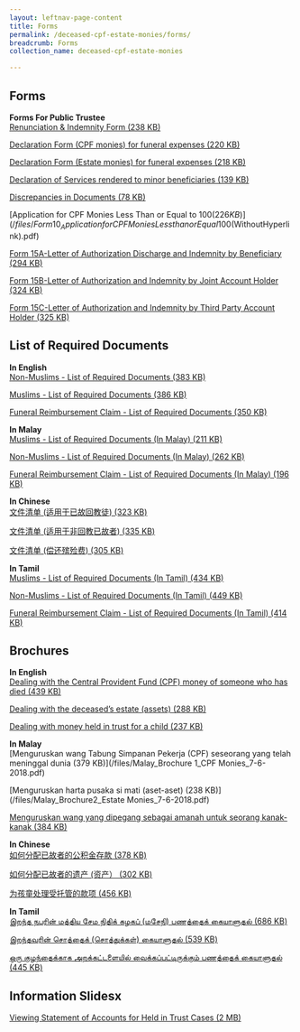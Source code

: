 ```yaml
---
layout: leftnav-page-content
title: Forms
permalink: /deceased-cpf-estate-monies/forms/
breadcrumb: Forms
collection_name: deceased-cpf-estate-monies

---
```


Forms
---

**Forms For Public Trustee**<br>
[Renunciation & Indemnity Form (238 KB)](/files/RenunciationandIndemnity(Form18).pdf)

[Declaration Form (CPF monies) for funeral expenses (220 KB)](/files/Form12_Declarationform(CPFMonies)forfuneralexpenses(WithHyperlink).pdf)

[Declaration Form (Estate monies) for funeral expenses (218 KB)](/files/Form13_Declarationform(EstateMonies)forfuneralexpenses(WithHyperlink).pdf)

[Declaration of Services rendered to minor beneficiaries (139 KB)](/files/Form17_DeclarationofServicesrenderedtoMinor(WithHyperlink).pdf)

[Discrepancies in Documents (78 KB)](/files/Form7_DiscrepanciesinDocuments(WithHyperlink).pdf)

[Application for CPF Monies Less Than or Equal to $100 (226 KB)](/files/Form10_ApplicationforCPFMoniesLessthanorEqual$100(WithoutHyperlink).pdf)

[Form 15A-Letter of Authorization Discharge and Indemnity by Beneficiary (294 KB)](/files/Form15A_LetterofAuthorizationDischargeandIndemnitybyBeneficiary(WithoutHyperlink)(ELCWL)-28-6-18(Cleaned).docx.pdf)

[Form 15B-Letter of Authorization and Indemnity by Joint Account Holder (324 KB)](/files/Form15B_LetterofAuthorizationDischargeandIndemnitybyJointAccountHolder(WithoutHyperlink)(ELCWL)-28-6-18(Cleaned).pdf)

[Form 15C-Letter of Authorization and Indemnity by Third Party Account Holder (325 KB)](/files/Form15C_LetterofAuthorizationDischargeandIndemnitybyThirdPartyAccountHolder(WithoutHyperlink)(ELCWL)-28-6-18(Cleaned).pdf)

List of Required Documents
---
**In English**<br>
[Non-Muslims - List of Required Documents (383 KB)](/files/AnnexB_Non-Muslims_ListofRequiredDocuments-19-12-18.pdf)

[Muslims - List of Required Documents (386 KB)](/files/AnnexA_Muslims_ListofRequiredDocuments-19-12-18.pdf)

[Funeral Reimbursement Claim - List of Required Documents (350 KB)](/files/AnnexC_FuneralClaim_ListofRequiredDocuments-19-12-18.pdf)

**In Malay**<br>
[Muslims - List of Required Documents (In Malay) (211 KB)](/files/Malay_AnnexA_Muslims_ListofRequiredDocuments_22Jun2018.pdf)

[Non-Muslims - List of Required Documents (In Malay) (262 KB)](/files/Malay_AnnexB_Non-Muslims_ListofRequiredDocuments_7Jun2018.pdf)

[Funeral Reimbursement Claim - List of Required Documents (In Malay) (196 KB)](/files/Malay_AnnexC_FuneralClaim_ListofRequiredDocuments_7-6-2018.pdf)

**In Chinese**<br>
[文件清单 (适用于已故回教徒) (323 KB)](/files/Chinese_AnnexA_Muslims_ListofRequiredDocuments_22Jun2018(Cleaned).pdf)

[文件清单 (适用于非回教已故者) (335 KB)](/files/Chinese_AnnexB_Non-Muslims_ListofRequiredDocuments_22Jun2018doc(Cleaned).pdf)

[文件清单 (偿还殡殓费) (305 KB)](/files/Chinese_AnnexC_FuneralClaim_ListofRequiredDocuments_7Jun2018.pdf)

**In Tamil**<br>
[Muslims - List of Required Documents (In Tamil) (434 KB)](/files/Tamil_AnnexA_Muslims_ListofRequiredDocuments_8Jun2018.pdf)

[Non-Muslims - List of Required Documents (In Tamil) (449 KB)](/files/Tamil_AnnexB_Non-Muslims_ListofRequiredDocuments_8Jun2018.pdf)

[Funeral Reimbursement Claim - List of Required Documents (In Tamil) (414 KB)](/files/Tamil_AnnexC_FuneralClaim_ListofRequiredDocuments_8Jun2018.pdf)

Brochures
---
**In English**<br>
[Dealing with the Central Provident Fund (CPF) money of someone who has died (439 KB)](/files/Brochure1_CPFMonies_6Jun2018.pdf)

[Dealing with the deceased’s estate (assets) (288 KB)](/files/Brochure2_EstateMonies_6Jun2018.pdf)

[Dealing with money held in trust for a child (237 KB)](/files/Brochure3_Held-in-TrustCases_28Jul2017.pdf)

**In Malay**<br>
[Menguruskan wang Tabung Simpanan Pekerja (CPF) seseorang yang telah meninggal dunia (379 KB)](/files/Malay_Brochure 1_CPF Monies_7-6-2018.pdf)

[Menguruskan harta pusaka si mati (aset-aset) (238 KB)](/files/Malay_Brochure2_Estate Monies_7-6-2018.pdf)

[Menguruskan wang yang dipegang sebagai amanah untuk seorang kanak-kanak (384 KB)](/files/Malay_Brochure3_Held-in-TrustCases_25Jul2017.pdf)

**In Chinese**<br>
[如何分配已故者的公积金存款 (378 KB)](/files/Chinese_Brochure1_CPFMonies_7Jun2018.pdf)

[如何分配已故者的遗产 (资产） (302 KB)](/files/Chinese_Brochure2_EstateMonies_7Jun2018.pdf)

[为孩童处理受托管的款项 (456 KB)](/files/Chinese_Brochure3_Held-in-TrustCases_25Jul2017.pdf)

**In Tamil**<br>
[இறந்த நபரின் மத்திய சேம நிதிக் கழகப் (மசேநி) பணத்தைக் கையாளுதல் (686 KB)](/files/Tamil_Brochure1_CPFMonies_8Jun2018.pdf)

[இறந்தவரின் சொத்தைக் (சொத்துக்கள்) கையாளுதல் (539 KB)](/files/Tamil_Brochure2_EstateMonies_8Jun2018.pdf)

[ஒரு குழந்தைக்காக அறக்கட்டளையில் வைக்கப்பட்டிருக்கும் பணத்தைக் கையாளுதல் (445 KB)](/files/Tamil_Brochure3_Held-in-TrustCases_25Jul2017.pdf)

Information Slidesx
---
[Viewing Statement of Accounts for Held in Trust Cases (2 MB)](/files/ViewingStatementofAccountsforHeldinTrustCases.pdf)
